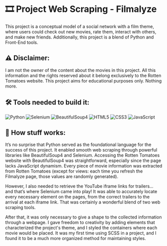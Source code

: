 # 🎞️ Project Web Scraping - Filmalyze
This project is a conceptual model of a social network with a film theme, where users could check out new movies, rate them, interact with others,
and make new friends. Additionally, this project is a blend of Python and Front-End tools.

## ⚠️ Disclaimer:
I am not the owner of the content about the movies in this project. All this information and the rights reserved about it belong exclusively to the
Rotten Tomatoes website. This project aims for educational purposes only. Nothing more.

## 🛠️ Tools needed to build it:
![Python](https://img.shields.io/badge/python-3670A0?style=for-the-badge&logo=python&logoColor=ffdd54)
![Selenium](https://img.shields.io/badge/Selenium-%23222?style=for-the-badge&logo=selenium&logoColor=%2343B02A)
![BeautifulSoup4](https://img.shields.io/badge/BeautifulSoup-%23eee?style=for-the-badge&logo=python&logoColor=%23222222)
![HTML5](https://img.shields.io/badge/html5-%23E34F26.svg?style=for-the-badge&logo=html5&logoColor=white)
![CSS3](https://img.shields.io/badge/css3-%231572B6.svg?style=for-the-badge&logo=css3&logoColor=white)
![JavaScript](https://img.shields.io/badge/javascript-%23323330.svg?style=for-the-badge&logo=javascript&logoColor=%23F7DF1E)

## 📖 How stuff works:
It’s no surprise that Python served as the foundational language for the success of this project. It enabled smooth web scraping through powerful
libraries like BeautifulSoup4 and Selenium. Accessing the Rotten Tomatoes website with BeautifulSoup4 was straightforward, especially since the page
lacks JavaScript dynamism. Every piece of movie information was extracted from Rotten Tomatoes (except for views: each time you refresh the Filmalyze
page, those values are randomly generated).

However, I also needed to retrieve the YouTube iframe links for trailers… and that’s where Selenium came into play! It was able to accurately locate
every necessary element on the pages, from the correct trailers to the arrival at each iframe link. That was certainly a wonderful blend of two
web scraping tools.

After that, it was only necessary to give a shape to the collected information through a webpage. I gave freedom to creativity by adding elements that characterized the
project's theme, and I styled the containers where each movie would be placed. It was my first time using SCSS in a project, and I found it to be a
much more organized method for maintaining styles.
